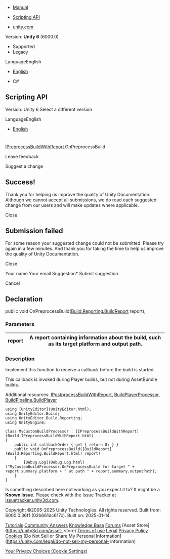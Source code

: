[ ]()

  * [Manual](../Manual/index.html)
  * [Scripting API](../ScriptReference/index.html)

  * [unity.com](https://unity.com/)

Version: **Unity 6** (6000.0)

  * Supported
  * Legacy

LanguageEnglish

  * [English]()

  * C#

[ ](https://docs.unity3d.com)

## Scripting API

Version: Unity 6 Select a different version

LanguageEnglish

  * [English]()

#
[IPreprocessBuildWithReport](Build.IPreprocessBuildWithReport.html).OnPreprocessBuild

Leave feedback

Suggest a change

## Success!

Thank you for helping us improve the quality of Unity Documentation. Although
we cannot accept all submissions, we do read each suggested change from our
users and will make updates where applicable.

Close

## Submission failed

For some reason your suggested change could not be submitted. Please <a>try
again</a> in a few minutes. And thank you for taking the time to help us
improve the quality of Unity Documentation.

Close

Your name Your email Suggestion* Submit suggestion

Cancel

[ ]()

## Declaration

public void
OnPreprocessBuild([Build.Reporting.BuildReport](Build.Reporting.BuildReport.html)
report);

### Parameters

report | A report containing information about the build, such as its target platform and output path.  
---|---  
  
### Description

Implement this function to receive a callback before the build is started.

This callback is invoked during Player builds, but not during AssetBundle
builds.  
  
Additional resources:
[IPostprocessBuildWithReport](Build.IPostprocessBuildWithReport.html),
[BuildPlayerProcessor](Build.BuildPlayerProcessor.html),
[BuildPipeline.BuildPlayer](BuildPipeline.BuildPlayer.html)

    
    
    using [UnityEditor](UnityEditor.html);
    using UnityEditor.Build;
    using UnityEditor.Build.Reporting;
    using UnityEngine;  
      
    class MyCustomBuildProcessor : [IPreprocessBuildWithReport](Build.IPreprocessBuildWithReport.html)
    {
        public int callbackOrder { get { return 0; } }
        public void OnPreprocessBuild([BuildReport](Build.Reporting.BuildReport.html) report)
        {
            [Debug.Log](Debug.Log.html)("MyCustomBuildProcessor.OnPreprocessBuild for target " + report.summary.platform + " at path " + report.summary.outputPath);
        }
    }
    

Is something described here not working as you expect it to? It might be a
**Known Issue**. Please check with the Issue Tracker at
[issuetracker.unity3d.com](https://issuetracker.unity3d.com).

Copyright ©2005-2025 Unity Technologies. All rights reserved. Built from:
6000.0.36f1 (02b661dc617c). Built on: 2025-01-14.

[Tutorials](https://unity3d.com/learn) [Community
Answers](https://answers.unity3d.com) [Knowledge
Base](https://support.unity3d.com/hc/en-us)
[Forums](https://forum.unity3d.com) [Asset Store](https://unity3d.com/asset-
store) [Terms of use](https://docs.unity3d.com/Manual/TermsOfUse.html)
[Legal](https://unity.com/legal) [Privacy
Policy](https://unity.com/legal/privacy-policy)
[Cookies](https://unity.com/legal/cookie-policy) [Do Not Sell or Share My
Personal Information](https://unity.com/legal/do-not-sell-my-personal-
information)

[Your Privacy Choices (Cookie Settings)](javascript:void\(0\);)

